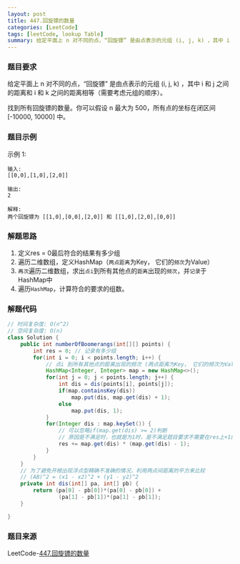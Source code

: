 ```yaml
---
layout: post
title: 447.回旋镖的数量
categories: [LeetCode]
tags: [leetCode, lookup Table]
summary: 给定平面上 n 对不同的点，“回旋镖” 是由点表示的元组 (i, j, k) ，其中 i 和 j 之间的距离和 i 和 k 之间的距离相等（需要考虑元组的顺序）。
---
```


### 题目要求
给定平面上 n 对不同的点，“回旋镖” 是由点表示的元组 (i, j, k) ，其中 i 和 j 之间的距离和 i 和 k 之间的距离相等（需要考虑元组的顺序）。

找到所有回旋镖的数量。你可以假设 n 最大为 500，所有点的坐标在闭区间 [-10000, 10000] 中。
### 题目示例
示例 1:
```
输入:
[[0,0],[1,0],[2,0]]

输出:
2

解释:
两个回旋镖为 [[1,0],[0,0],[2,0]] 和 [[1,0],[2,0],[0,0]]
```


### 解题思路
1. 定义res = 0最后符合的结果有多少组
1. 遍历二维数组，定义HashMap（`两点距离`为Key， 它们的`频次`为Value）
1. `再次`遍历二维数组，求出`点i`到所有其他点的`距离`出现的`频次`，并`记录`于HashMap中
1. 遍历`HashMap`，计算符合的要求的组数。


### 解题代码
```java
// 时间复杂度: O(n^2)
// 空间复杂度: O(n)
class Solution {
    public int numberOfBoomerangs(int[][] points) {
        int res = 0; // 记录有多少组
        for(int i = 0; i < points.length; i++) {
            // 点i 到所有其他点的距离出现的频次 (两点距离为Key， 它们的频次为Value)
            HashMap<Integer, Integer> map = new HashMap<>();
            for(int j = 0; j < points.length; j++) {
                int dis = dis(points[i], points[j]);
                if(map.containsKey(dis))
                    map.put(dis, map.get(dis) + 1);
                else
                    map.put(dis, 1);
            }
            for(Integer dis : map.keySet()) {
                // 可以忽略if(map.get(dis) >= 2)判断
                // 原因是不满足时，也就是为1时，是不满足题目要求不需要在res上+1的，与record.get(dis) - 1 相乘等于0
                res += map.get(dis) * (map.get(dis) - 1);
            }
        }
    }
    // 为了避免开根出现浮点型精确不准确的情况，利用两点间距离的平方来比较
    // (AB)^2 = (x1 - x2)^2 + (y1 - y2)^2
    private int dis(int[] pa, int[] pb) {
        return (pa[0] - pb[0])*(pa[0] - pb[0]) + 
                (pa[1] - pb[1])*(pa[1] - pb[1]);
    }

}
```

### 题目来源
LeetCode-[447.回旋镖的数量](https://leetcode-cn.com/problems/number-of-boomerangs/)
